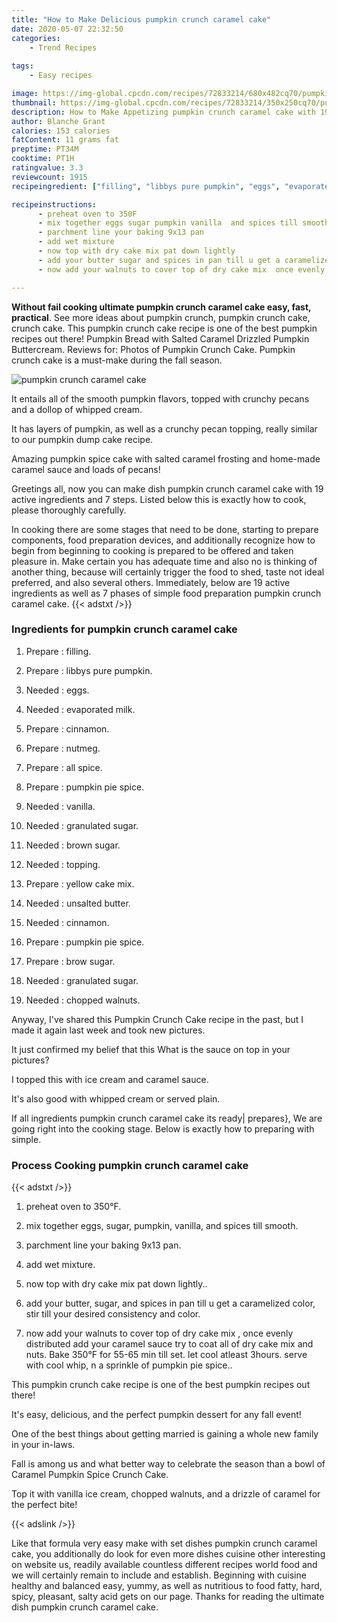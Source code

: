 ```yaml
---
title: "How to Make Delicious pumpkin crunch caramel cake"
date: 2020-05-07 22:32:50
categories:
    - Trend Recipes
    
tags:
    - Easy recipes

image: https://img-global.cpcdn.com/recipes/72833214/680x482cq70/pumpkin-crunch-caramel-cake-recipe-main-photo.jpg
thumbnail: https://img-global.cpcdn.com/recipes/72833214/350x250cq70/pumpkin-crunch-caramel-cake-recipe-main-photo.jpg
description: How to Make Appetizing pumpkin crunch caramel cake with 19 ingredients and 7 stages of easy cooking.
author: Blanche Grant
calories: 153 calories
fatContent: 11 grams fat
preptime: PT34M
cooktime: PT1H
ratingvalue: 3.3
reviewcount: 1915
recipeingredient: ["filling", "libbys pure pumpkin", "eggs", "evaporated milk", "cinnamon", "nutmeg", "all spice", "pumpkin pie spice", "vanilla", "granulated sugar", "brown sugar", "topping", "yellow cake mix", "unsalted butter", "cinnamon", "pumpkin pie spice", "brow sugar", "granulated sugar", "chopped walnuts"]

recipeinstructions: 
      - preheat oven to 350F 
      - mix together eggs sugar pumpkin vanilla  and spices till smooth 
      - parchment line your baking 9x13 pan 
      - add wet mixture 
      - now top with dry cake mix pat down lightly 
      - add your butter sugar and spices in pan till u get a caramelized color stir till your desired consistency and color 
      - now add your walnuts to cover top of dry cake mix  once evenly distributed add your caramel sauce try to coat all of dry cake mix and nuts Bake 350F for 5565 min till set let cool atleast 3hours serve with cool whip n a sprinkle of pumpkin pie spice

---
```




**Without fail cooking ultimate pumpkin crunch caramel cake easy, fast, practical**. See more ideas about pumpkin crunch, pumpkin crunch cake, crunch cake. This pumpkin crunch cake recipe is one of the best pumpkin recipes out there! Pumpkin Bread with Salted Caramel Drizzled Pumpkin Buttercream. Reviews for: Photos of Pumpkin Crunch Cake. Pumpkin crunch cake is a must-make during the fall season.


![pumpkin crunch caramel cake](https://img-global.cpcdn.com/recipes/72833214/680x482cq70/pumpkin-crunch-caramel-cake-recipe-main-photo.jpg "pumpkin crunch caramel cake")



It entails all of the smooth pumpkin flavors, topped with crunchy pecans and a dollop of whipped cream.

It has layers of pumpkin, as well as a crunchy pecan topping, really similar to our pumpkin dump cake recipe.

Amazing pumpkin spice cake with salted caramel frosting and home-made caramel sauce and loads of pecans!


Greetings all, now you can make dish pumpkin crunch caramel cake with 19 active ingredients and 7 steps. Listed below this is exactly how to cook, please thoroughly carefully.

In cooking there are some stages that need to be done, starting to prepare components, food preparation devices, and additionally recognize how to begin from beginning to cooking is prepared to be offered and taken pleasure in. Make certain you has adequate time and also no is thinking of another thing, because will certainly trigger the food to shed, taste not ideal preferred, and also several others. Immediately, below are 19 active ingredients as well as 7 phases of simple food preparation pumpkin crunch caramel cake.
{{< adstxt />}}

### Ingredients for pumpkin crunch caramel cake


1. Prepare  : filling.

1. Prepare  : libbys pure pumpkin.

1. Needed  : eggs.

1. Needed  : evaporated milk.

1. Prepare  : cinnamon.

1. Prepare  : nutmeg.

1. Prepare  : all spice.

1. Prepare  : pumpkin pie spice.

1. Needed  : vanilla.

1. Needed  : granulated sugar.

1. Needed  : brown sugar.

1. Needed  : topping.

1. Prepare  : yellow cake mix.

1. Needed  : unsalted butter.

1. Needed  : cinnamon.

1. Prepare  : pumpkin pie spice.

1. Prepare  : brow sugar.

1. Needed  : granulated sugar.

1. Needed  : chopped walnuts.


Anyway, I&#39;ve shared this Pumpkin Crunch Cake recipe in the past, but I made it again last week and took new pictures.

It just confirmed my belief that this What is the sauce on top in your pictures?

I topped this with ice cream and caramel sauce.

It&#39;s also good with whipped cream or served plain.


If all ingredients pumpkin crunch caramel cake its ready| prepares}, We are going right into the cooking stage. Below is exactly how to preparing with simple.

### Process Cooking pumpkin crunch caramel cake

{{< adstxt />}}


1. preheat oven to 350°F.



1. mix together eggs, sugar, pumpkin, vanilla,  and spices till smooth.



1. parchment line your baking 9x13 pan.



1. add wet mixture.



1. now top with dry cake mix pat down lightly..



1. add your butter, sugar, and spices in pan till u get a caramelized color, stir till your desired consistency and color.



1. now add your walnuts to cover top of dry cake mix , once evenly distributed add your caramel sauce try to coat all of dry cake mix and nuts. Bake 350°F for 55-65 min till set. let cool atleast 3hours. serve with cool whip, n a sprinkle of pumpkin pie spice..




This pumpkin crunch cake recipe is one of the best pumpkin recipes out there!

It&#39;s easy, delicious, and the perfect pumpkin dessert for any fall event!

One of the best things about getting married is gaining a whole new family in your in-laws.

Fall is among us and what better way to celebrate the season than a bowl of Caramel Pumpkin Spice Crunch Cake.

Top it with vanilla ice cream, chopped walnuts, and a drizzle of caramel for the perfect bite!


{{< adslink />}}

Like that formula very easy make with set dishes pumpkin crunch caramel cake, you additionally do look for even more dishes cuisine other interesting on website us, readily available countless different recipes world food and we will certainly remain to include and establish. Beginning with cuisine healthy and balanced easy, yummy, as well as nutritious to food fatty, hard, spicy, pleasant, salty acid gets on our page. Thanks for reading the ultimate dish pumpkin crunch caramel cake.
